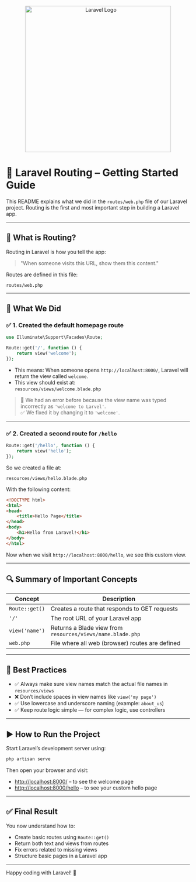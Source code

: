 <p align="center"><a href="https://laravel.com" target="_blank"><img src="https://raw.githubusercontent.com/laravel/art/master/logo-lockup/5%20SVG/2%20CMYK/1%20Full%20Color/laravel-logolockup-cmyk-red.svg" width="400" alt="Laravel Logo"></a></p>

# 📍 Laravel Routing – Getting Started Guide

This README explains what we did in the `routes/web.php` file of our Laravel project. Routing is the first and most important step in building a Laravel app.

---

## 🚦 What is Routing?

Routing in Laravel is how you tell the app:  
> "When someone visits this URL, show them this content."

Routes are defined in this file:

```
routes/web.php
```

---

## 🔧 What We Did

### ✅ 1. Created the default homepage route

```php
use Illuminate\Support\Facades\Route;

Route::get('/', function () {
    return view('welcome');
});
```

- This means: When someone opens `http://localhost:8000/`, Laravel will return the view called `welcome`.
- This view should exist at:  
  `resources/views/welcome.blade.php`

> 🔴 We had an error before because the view name was typed incorrectly as `'welcome to Larvel'`.  
> ✅ We fixed it by changing it to `'welcome'`.

---

### ✅ 2. Created a second route for `/hello`

```php
Route::get('/hello', function () {
    return view('hello');
});
```

So we created a file at:

```
resources/views/hello.blade.php
```

With the following content:

```html
<!DOCTYPE html>
<html>
<head>
    <title>Hello Page</title>
</head>
<body>
    <h1>Hello from Laravel!</h1>
</body>
</html>
```

Now when we visit `http://localhost:8000/hello`, we see this custom view.

---

## 🔍 Summary of Important Concepts

| Concept           | Description                                                           |
|-------------------|-----------------------------------------------------------------------|
| `Route::get()`    | Creates a route that responds to GET requests                         |
| `'/'`             | The root URL of your Laravel app                                      |
| `view('name')`    | Returns a Blade view from `resources/views/name.blade.php`            |
| `web.php`         | File where all web (browser) routes are defined                       |

---

## 🧠 Best Practices

- ✅ Always make sure view names match the actual file names in `resources/views`
- ❌ Don’t include spaces in view names like `view('my page')`
- ✅ Use lowercase and underscore naming (example: `about_us`)
- ✅ Keep route logic simple — for complex logic, use controllers

---

## ▶️ How to Run the Project

Start Laravel’s development server using:

```bash
php artisan serve
```

Then open your browser and visit:

- [http://localhost:8000/](http://localhost:8000/) – to see the welcome page  
- [http://localhost:8000/hello](http://localhost:8000/hello) – to see your custom hello page  

---

## ✅ Final Result

You now understand how to:

- Create basic routes using `Route::get()`
- Return both text and views from routes
- Fix errors related to missing views
- Structure basic pages in a Laravel app

---

Happy coding with Laravel! 🚀
